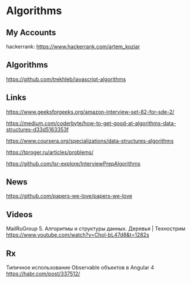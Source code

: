 # Algorithms


## My Accounts
hackerrank: https://www.hackerrank.com/artem_koziar

## Algorithms

https://github.com/trekhleb/javascript-algorithms


## Links
https://www.geeksforgeeks.org/amazon-interview-set-82-for-sde-2/

https://medium.com/coderbyte/how-to-get-good-at-algorithms-data-structures-d33d5163353f

https://www.coursera.org/specializations/data-structures-algorithms


https://tproger.ru/articles/problems/

https://github.com/lsr-explore/InterviewPrepAlgorithms


## News
https://github.com/papers-we-love/papers-we-love

## Videos

MailRuGroup 5. Алгоритмы и структуры данных. Деревья | Технострим
 https://www.youtube.com/watch?v=ChoI-bL47d8&t=1282s

## Rx

Типичное использование Observable объектов в Angular 4 https://habr.com/post/337512/

